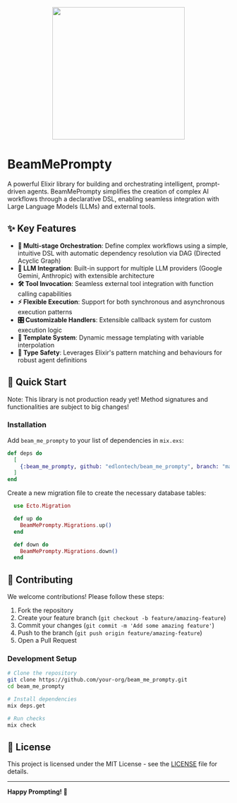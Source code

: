 <p align="center">
  <img width="300" height="300" src="https://iili.io/31BBn9I.th.png">
</p>

# BeamMePrompty

A powerful Elixir library for building and orchestrating intelligent, prompt-driven agents. BeamMePrompty simplifies the creation of complex AI workflows through a declarative DSL, enabling seamless integration with Large Language Models (LLMs) and external tools.

## ✨ Key Features

- **🔗 Multi-stage Orchestration**: Define complex workflows using a simple, intuitive DSL with automatic dependency resolution via DAG (Directed Acyclic Graph)
- **🤖 LLM Integration**: Built-in support for multiple LLM providers (Google Gemini, Anthropic) with extensible architecture
- **🛠️ Tool Invocation**: Seamless external tool integration with function calling capabilities
- **⚡ Flexible Execution**: Support for both synchronous and asynchronous execution patterns
- **🎛️ Customizable Handlers**: Extensible callback system for custom execution logic
- **📝 Template System**: Dynamic message templating with variable interpolation
- **🔧 Type Safety**: Leverages Elixir's pattern matching and behaviours for robust agent definitions

## 🚀 Quick Start

Note: This library is not production ready yet! Method signatures and functionalities are subject to big changes!

### Installation

Add `beam_me_prompty` to your list of dependencies in `mix.exs`:

```elixir
def deps do
  [
    {:beam_me_prompty, github: "edlontech/beam_me_prompty", branch: "main"}
  ]
end
```

Create a new migration file to create the necessary database tables:

```elixir
  use Ecto.Migration

  def up do
    BeamMePrompty.Migrations.up()
  end

  def down do
    BeamMePrompty.Migrations.down()
  end
```

## 🤝 Contributing

We welcome contributions! Please follow these steps:

1. Fork the repository
2. Create your feature branch (`git checkout -b feature/amazing-feature`)
3. Commit your changes (`git commit -m 'Add some amazing feature'`)
4. Push to the branch (`git push origin feature/amazing-feature`)
5. Open a Pull Request

### Development Setup

```bash
# Clone the repository
git clone https://github.com/your-org/beam_me_prompty.git
cd beam_me_prompty

# Install dependencies
mix deps.get

# Run checks
mix check
```

## 📄 License

This project is licensed under the MIT License - see the [LICENSE](LICENSE.md) file for details.

---

**Happy Prompting! 🎉**
